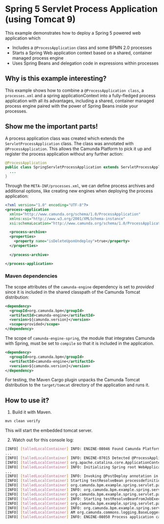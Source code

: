 # Spring 5 Servlet Process Application (using Tomcat 9)

This example demonstrates how to deploy a Spring 5 powered web application which

  * Includes a `@ProcessApplication` class and some BPMN 2.0 processes
  * Starts a Spring Web application context based on a shared, container managed process engine
  * Uses Spring Beans and delegation code in expressions within processes

## Why is this example interesting?

This example shows how to combine a `@ProcessApplication class`, a `processes.xml` and a spring applicationContext into 
a fully-fledged process application with all its advantages, including a shared, container managed process engine paired 
with the power of Spring Beans inside your processes.

## Show me the important parts!

A process application class was created which extends the `ServletProcessApplication` class. The class was annotated 
with `@ProcessApplication`. This allows the Camunda Platform to pick it up and register the process application 
without any further action:

```java
@ProcessApplication
public class SpringServletProcessApplication extends ServletProcessApplication {
  ...
}
```

Through the `META-INF/processes.xml`, we can define process archives and additional options, like creating new engines 
when deploying the process application:

```xml
<?xml version="1.0" encoding="UTF-8"?>
<process-application
  xmlns="http://www.camunda.org/schema/1.0/ProcessApplication"
  xmlns:xsi="http://www.w3.org/2001/XMLSchema-instance"
  xsi:schemaLocation="http://www.camunda.org/schema/1.0/ProcessApplication http://www.camunda.org/schema/1.0/ProcessApplication">

  <process-archive>
  <properties>
    <property name="isDeleteUponUndeploy">true</property>
  </properties>
  
  </process-archive>

</process-application>
```

### Maven dependencies

The scope attributes of the `camunda-engine` dependency is set to *provided* since it is included in the shared classpath of the Camunda Tomcat distribution:

```xml
<dependency>
  <groupId>org.camunda.bpm</groupId>
  <artifactId>camunda-engine</artifactId>
  <version>${camunda.version}</version>
  <scope>provided</scope>
</dependency>
```

The scope of `camunda-engine-spring`, the module that integrates Camunda with Spring, must be set to `compile` so that it is included in the application.

```xml
<dependency>
  <groupId>org.camunda.bpm</groupId>
  <artifactId>camunda-engine</artifactId>
  <version>${camunda.version}</version>
</dependency>
```

For testing, the Maven Cargo plugin unpacks the Camunda Tomcat distribution to the `target/tomcat` directory of the application and runs it.

## How to use it?

1. Build it with Maven.

```bash
mvn clean verify
```

This will start the embedded tomcat server.

2. Watch out for this console log:

```bash
[INFO] [talledLocalContainer] INFO: ENGINE-08046 Found Camunda Platform configuration in CATALINA_BASE/CATALINA_HOME conf directory [./target/cargo/configurations/tomcat9x/conf/bpm-platform.xml] at './target/cargo/configurations/tomcat9x/conf/bpm-platform.xml'
...
[INFO] [talledLocalContainer] INFO: ENGINE-07015 Detected @ProcessApplication class 'org.camunda.bpm.example.spring.servlet.pa.SpringServletProcessApplication'
[INFO] [talledLocalContainer] org.apache.catalina.core.ApplicationContext log
[INFO] [talledLocalContainer] INFO: Initializing Spring root WebApplicationContext
...
[INFO] [talledLocalContainer] INFO: Invoking @PostDeploy annotation in org.camunda.bpm.example.spring.servlet.pa.SpringServletProcessApplication
[INFO] [talledLocalContainer] Starting testResolveBean processdefinition
[INFO] [talledLocalContainer] org.camunda.bpm.example.spring.servlet.pa.ExampleBean invoke
[INFO] [talledLocalContainer] INFO: org.camunda.bpm.example.spring.servlet.pa.ExampleBean is currently invoked.
[INFO] [talledLocalContainer] org.camunda.bpm.example.spring.servlet.pa.SpringServletProcessApplication startProcess
[INFO] [talledLocalContainer] INFO: Starting testResolveBeanFromJobExecutor processdefinition
[INFO] [talledLocalContainer] org.camunda.bpm.example.spring.servlet.pa.ExampleDelegateBean execute
[INFO] [talledLocalContainer] INFO: org.camunda.bpm.example.spring.servlet.pa.ExampleDelegateBean is currently invoked.
[INFO] [talledLocalContainer] AM org.camunda.commons.logging.BaseLogger logInfo
[INFO] [talledLocalContainer] INFO: ENGINE-08050 Process application camunda-quickstart-spring-servlet-pa-tomcat successfully deployed
```
